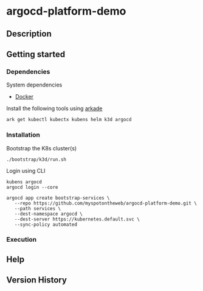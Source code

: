 # argocd-platform-demo

## Description

## Getting started

### Dependencies

System dependencies

* [Docker](https://docs.docker.com/engine/install/ubuntu/)

Install the following tools using [arkade](https://github.com/alexellis/arkade)

```
ark get kubectl kubectx kubens helm k3d argocd
```

### Installation

Bootstrap the K8s cluster(s)

```
./bootstrap/k3d/run.sh
```

Login using CLI

```
kubens argocd
argocd login --core
```

```
argocd app create bootstrap-services \
   --repo https://github.com/myspotontheweb/argocd-platform-demo.git \
   --path services \
   --dest-namespace argocd \
   --dest-server https://kubernetes.default.svc \
   --sync-policy automated
```

### Execution

## Help

## Version History